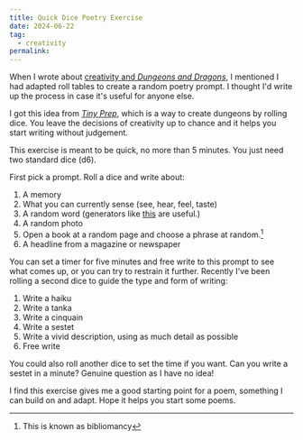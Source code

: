 ```yaml
---
title: Quick Dice Poetry Exercise
date: 2024-06-22
tag:
  - creativity
permalink:
---
```


When I wrote about [creativity and *Dungeons and Dragons*](/creativity-lessons-from-dnd/), I mentioned I had adapted roll tables to create a random poetry prompt. I thought I'd write up the process in case it's useful for anyone else.

I got this idea from [*Tiny Prep*](https://www.roleplayingtips.com/gm-books/tiny-prep/), which is a way to create dungeons by rolling dice. You leave the decisions of creativity up to chance and it helps you start writing without judgement.

This exercise is meant to be quick, no more than 5 minutes. You just need two standard dice (d6). 

First pick a prompt. Roll a dice and write about: 

1. A memory
2. What you can currently sense (see, hear, feel, taste)
3. A random word (generators like [this](https://randomwordgenerator.com/) are useful.)
4. A random photo
5. Open a book at a random page and choose a phrase at random.[^1]
6. A headline from a magazine or newspaper

You can set a timer for five minutes and free write to this prompt to see what comes up, or you can try to restrain it further. Recently I've been rolling a second dice to guide the type and form of writing:

1. Write a haiku
2. Write a tanka
3. Write a cinquain
4. Write a sestet
5. Write a vivid description, using as much detail as possible
6. Free write

You could also roll another dice to set the time if you want. Can you write a sestet in a minute? Genuine question as I have no idea!

I find this exercise gives me a good starting point for a poem, something I can build on and adapt. Hope it helps you start some poems.

[^1]: This is known as bibliomancy